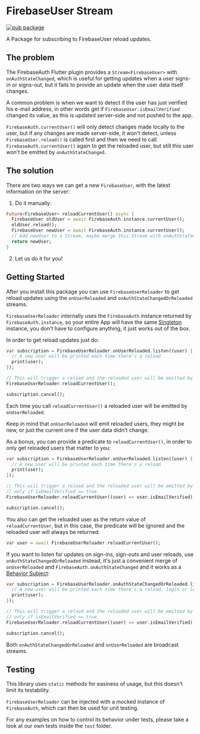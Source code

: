# FirebaseUser Stream

[![pub package](https://img.shields.io/pub/v/firebase_user_stream.svg)](https://pub.dartlang.org/packages/firebase_user_stream)

A Package for subscribing to FirebaseUser reload updates.

## The problem
The FirebaseAuth Flutter plugin provides a `Stream<FirebaseUser>` with 
`onAuthStateChanged`, which is useful for getting updates when a user signs-in 
or signs-out, but it fails to provide an update when the user data itself changes.

A common problem is when we want to detect if the user has just verified his e-mail 
address, in other words get if `FirebaseUser.isEmailVerified` changed its value, as
this is updated server-side and not pushed to the app. 

`FirebaseAuth.currentUser()` will only detect changes made locally to the user, but 
if any changes are made server-side, it won't detect, unless `FirebaseUser.reload()`
is called first and then we need to call `FirebaseAuth.currentUser()` again to get 
the reloaded user, but still this user won't be emitted by `onAuthStateChanged`.

## The solution

There are two ways we can get a new `FirebaseUser`, with the latest information on 
the server: 

1. Do it manually:

```dart
Future<FirebaseUser> reloadCurrentUser() async {
  FirebaseUser oldUser = await FirebaseAuth.instance.currentUser();    
  oldUser.reload();
  FirebaseUser newUser = await FirebaseAuth.instance.currentUser();
  // Add newUser to a Stream, maybe merge this Stream with onAuthStateChanged?
  return newUser; 
}
```

2. Let us do it for you!

## Getting Started

After you install this package you can use `FirebaseUserReloader` to get reload updates 
using the `onUserReloaded` and `onAuthStateChangedOrReloaded` streams. 

`FirebaseUserReloader` internally uses the 
`FirebaseAuth` instance returned by `FirebaseAuth.instance`, so your entire App will have the same
[Singleton](https://en.wikipedia.org/wiki/Singleton_pattern) instance, you don't have to configure anything, it just works out of the box.

In order to get reload updates just do:

```dart
var subscription = FirebaseUserReloader.onUserReloaded.listen((user) {
  // A new user will be printed each time there's a reload
  print(user);
});

// This will trigger a reload and the reloaded user will be emitted by onUserReloaded
FirebaseUserReloader.reloadCurrentUser();

subscription.cancel();
```

Each time you call `reloadCurrentUser()` a reloaded user will be emitted by 
`onUserReloaded`.

Keep in mind that `onUserReloaded` will emit reloaded users, they might be new, or just the
current one if the user data didn't change.

As a bonus, you can provide a predicate to `reloadCurrentUser()`, in order to only get reloaded 
users that matter to you:

```dart
var subscription = FirebaseUserReloader.onUserReloaded.listen((user) {
  // A new user will be printed each time there's a reload
  print(user);
});

// This will trigger a reload and the reloaded user will be emitted by onUserReloaded
// only if isEmailVerified == true
FirebaseUserReloader.reloadCurrentUser((user) => user.isEmailVerified);

subscription.cancel();
```

You also can get the reloaded user as the return value of `reloadCurrentUser`, but in this case, 
the predicate will be ignored and the reloaded user will always be returned.

```dart
var user = await FirebaseUserReloader.reloadCurrentUser();
 ```

If you want to listen for updates on sign-ins, sign-outs and user reloads, use 
`onAuthStateChangedOrReloaded` instead, it's just a convenient merge of `onUserReloaded` and
`FirebaseAuth.onAuthStateChanged` and it works as a [Behavior Subject](https://pub.dev/documentation/rxdart/latest/rx/BehaviorSubject-class.html):

```dart
var subscription = FirebaseUserReloader.onAuthStateChangedOrReloaded.listen((user) {
  // A new user will be printed each time there's a reload, login or logout
  print(user);
});

// This will trigger a reload and the reloaded user will be emitted by onUserReloaded
// only if isEmailVerified == true
FirebaseUserReloader.reloadCurrentUser((user) => user.isEmailVerified);

subscription.cancel();
```

Both `onAuthStateChangedOrReloaded` and `onUserReloaded` are broadcast streams.

## Testing

This library uses `static` methods for easiness of usage, but this doesn't limit its 
testability.

`FirebaseUserReloader` can be injected with a mocked instance of `FirebaseAuth`, which 
can then be used for unit testing.

For any examples on how to control its behavior under tests, please take a look at our 
own tests inside the `test` folder.